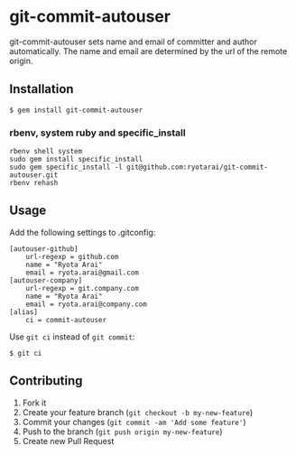 # git-commit-autouser

git-commit-autouser sets name and email of committer and author automatically. The name and email are determined by the url of the remote origin.

## Installation

```
$ gem install git-commit-autouser
```

### rbenv, system ruby and specific_install

```
rbenv shell system
sudo gem install specific_install
sudo gem specific_install -l git@github.com:ryotarai/git-commit-autouser.git
rbenv rehash
```

## Usage

Add the following settings to .gitconfig:

```
[autouser-github]
    url-regexp = github.com
    name = "Ryota Arai"
    email = ryota.arai@gmail.com
[autouser-company]
    url-regexp = git.company.com
    name = "Ryota Arai"
    email = ryota.arai@company.com
[alias]
    ci = commit-autouser
```

Use `git ci` instead of `git commit`:

```
$ git ci
```

## Contributing

1. Fork it
2. Create your feature branch (`git checkout -b my-new-feature`)
3. Commit your changes (`git commit -am 'Add some feature'`)
4. Push to the branch (`git push origin my-new-feature`)
5. Create new Pull Request
